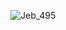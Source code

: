 ![Jeb_495](https://user-images.githubusercontent.com/54542639/144768417-34ef56f5-da48-426c-a491-89230814029f.png)







